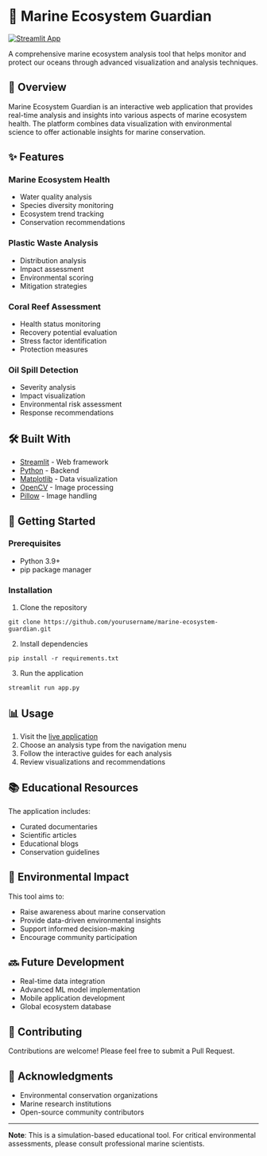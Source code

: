 # 🌊 Marine Ecosystem Guardian

[![Streamlit App](https://static.streamlit.io/badges/streamlit_badge_black_white.svg)](https://marine-ecosystem-guardian-5tkardpcbj2u2lk4m589gv.streamlit.app/)

A comprehensive marine ecosystem analysis tool that helps monitor and protect our oceans through advanced visualization and analysis techniques.

## 🎯 Overview

Marine Ecosystem Guardian is an interactive web application that provides real-time analysis and insights into various aspects of marine ecosystem health. The platform combines data visualization with environmental science to offer actionable insights for marine conservation.

## ✨ Features

### Marine Ecosystem Health
- Water quality analysis
- Species diversity monitoring
- Ecosystem trend tracking
- Conservation recommendations

### Plastic Waste Analysis
- Distribution analysis
- Impact assessment
- Environmental scoring
- Mitigation strategies

### Coral Reef Assessment
- Health status monitoring
- Recovery potential evaluation
- Stress factor identification
- Protection measures

### Oil Spill Detection
- Severity analysis
- Impact visualization
- Environmental risk assessment
- Response recommendations

## 🛠️ Built With

- [Streamlit](https://streamlit.io/) - Web framework
- [Python](https://www.python.org/) - Backend
- [Matplotlib](https://matplotlib.org/) - Data visualization
- [OpenCV](https://opencv.org/) - Image processing
- [Pillow](https://python-pillow.org/) - Image handling

## 🚀 Getting Started

### Prerequisites

- Python 3.9+
- pip package manager

### Installation

1. Clone the repository
```
git clone https://github.com/yourusername/marine-ecosystem-guardian.git
```

2. Install dependencies
```
pip install -r requirements.txt
```

3. Run the application
```
streamlit run app.py
```


## 📊 Usage

1. Visit the [live application](https://marine-ecosystem-guardian-5tkardpcbj2u2lk4m589gv.streamlit.app/)
2. Choose an analysis type from the navigation menu
3. Follow the interactive guides for each analysis
4. Review visualizations and recommendations

## 📚 Educational Resources

The application includes:
- Curated documentaries
- Scientific articles
- Educational blogs
- Conservation guidelines

## 🌱 Environmental Impact

This tool aims to:
- Raise awareness about marine conservation
- Provide data-driven environmental insights
- Support informed decision-making
- Encourage community participation

## 🔜 Future Development

- Real-time data integration
- Advanced ML model implementation
- Mobile application development
- Global ecosystem database

## 🤝 Contributing

Contributions are welcome! Please feel free to submit a Pull Request.


## 🙏 Acknowledgments

- Environmental conservation organizations
- Marine research institutions
- Open-source community contributors

---

**Note**: This is a simulation-based educational tool. For critical environmental assessments, please consult professional marine scientists.
